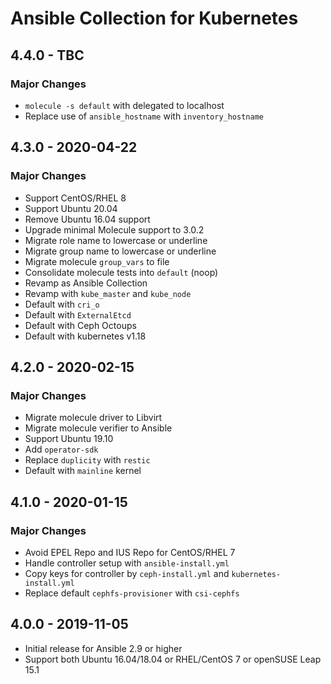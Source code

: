 # Ansible Collection for Kubernetes

## 4.4.0 - TBC

### Major Changes

  - `molecule -s default` with delegated to localhost
  - Replace use of `ansible_hostname` with `inventory_hostname`

## 4.3.0 - 2020-04-22

### Major Changes

  - Support CentOS/RHEL 8
  - Support Ubuntu 20.04
  - Remove Ubuntu 16.04 support
  - Upgrade minimal Molecule support to 3.0.2
  - Migrate role name to lowercase or underline
  - Migrate group name to lowercase or underline
  - Migrate molecule `group_vars` to file
  - Consolidate molecule tests into `default` (noop)
  - Revamp as Ansible Collection
  - Revamp with `kube_master` and `kube_node`
  - Default with `cri_o`
  - Default with `ExternalEtcd`
  - Default with Ceph Octoups
  - Default with kubernetes v1.18

## 4.2.0 - 2020-02-15

### Major Changes

  - Migrate molecule driver to Libvirt
  - Migrate molecule verifier to Ansible
  - Support Ubuntu 19.10
  - Add `operator-sdk`
  - Replace `duplicity` with `restic`
  - Default with `mainline` kernel

## 4.1.0 - 2020-01-15

### Major Changes

  - Avoid EPEL Repo and IUS Repo for CentOS/RHEL 7
  - Handle controller setup with `ansible-install.yml`
  - Copy keys for controller by `ceph-install.yml` and `kubernetes-install.yml`
  - Replace default `cephfs-provisioner` with `csi-cephfs`

## 4.0.0 - 2019-11-05

  - Initial release for Ansible 2.9 or higher
  - Support both Ubuntu 16.04/18.04 or RHEL/CentOS 7 or openSUSE Leap 15.1
